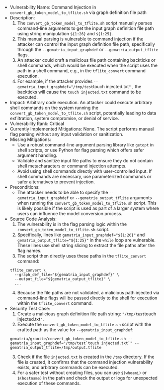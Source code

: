 - Vulnerability Name: Command Injection in `convert_gb_token_model_to_tflite.sh` via graph definition file path
- Description:
    1. The `convert_gb_token_model_to_tflite.sh` script manually parses command-line arguments to get the input graph definition file path using string manipulation `${1:26}` and `${1:25}`.
    2. This manual parsing is vulnerable to command injection if the attacker can control the input graph definition file path, specifically through the `--gematria_input_graphdef` or `--gematria_output_tflite` flags.
    3. An attacker could craft a malicious file path containing backticks or shell commands, which would be executed when the script uses the path in a shell command, e.g., in the `tflite_convert` command execution.
    4. For example, if the attacker provides `--gematria_input_graphdef="/tmp/test`touch injected.txt`"` , the backticks will cause the `touch injected.txt` command to be executed.
- Impact: Arbitrary code execution. An attacker could execute arbitrary shell commands on the system running the `convert_gb_token_model_to_tflite.sh` script, potentially leading to data exfiltration, system compromise, or denial of service.
- Vulnerability Rank: Critical
- Currently Implemented Mitigations: None. The script performs manual flag parsing without any input validation or sanitization.
- Missing Mitigations:
    - Use a robust command-line argument parsing library like `getopt` in shell scripts, or use Python for flag parsing which offers safer argument handling.
    - Validate and sanitize input file paths to ensure they do not contain shell metacharacters or command injection attempts.
    - Avoid using shell commands directly with user-controlled input. If shell commands are necessary, use parameterized commands or safer alternatives to prevent injection.
- Preconditions:
    - The attacker needs to be able to specify the `--gematria_input_graphdef` or `--gematria_output_tflite` arguments when running the `convert_gb_token_model_to_tflite.sh` script. This is likely possible if the script is used as part of a larger system where users can influence the model conversion process.
- Source Code Analysis:
    1. The vulnerability is in the flag parsing logic within the `convert_gb_token_model_to_tflite.sh` script.
    2. Specifically, lines like `gematria_input_graphdef="${1:26}"` and `gematria_output_tflite="${1:25}"` in the `while` loop are vulnerable. These lines use shell string slicing to extract the file paths after the flag names.
    3. The script then directly uses these paths in the `tflite_convert` command:
    ```shell
    tflite_convert \
      --graph_def_file="${gematria_input_graphdef}" \
      --output_file="${gematria_output_tflite}" \
      ...
    ```
    4. Because the file paths are not validated, a malicious path injected via command-line flags will be passed directly to the shell for execution within the `tflite_convert` command.
- Security Test Case:
    1. Create a malicious graph definition file path string: `"/tmp/test`touch injected.txt`"`.
    2. Execute the `convert_gb_token_model_to_tflite.sh` script with the crafted path as the value for `--gematria_input_graphdef`:
    ```shell
    gematria/granite/convert_gb_token_model_to_tflite.sh --gematria_input_graphdef="/tmp/test`touch injected.txt`" --gematria_output_tflite=/tmp/output.tflite
    ```
    3. Check if the file `injected.txt` is created in the `/tmp` directory. If the file is created, it confirms that the command injection vulnerability exists, and arbitrary commands can be executed.
    4. For a safer test without creating files, you can use `$(whoami)` or `$(hostname)` in the path and check the output or logs for unexpected execution of these commands.